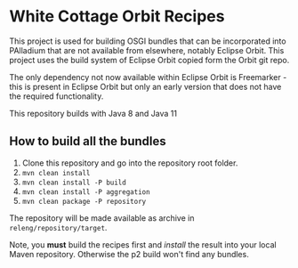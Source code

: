 White Cottage Orbit Recipes
===========================

This project is used for building OSGI bundles that can be incorporated into PAlladium that are not available from elsewhere, notably Eclipse Orbit. This project uses the build system of Eclipse Orbit copied form the Orbit git repo.

The only dependency not now available within Eclipse Orbit is Freemarker - this is present in Eclipse Orbit but only an early version that does not have the required functionality.

This repository builds with Java 8 and Java 11

How to build all the bundles 
----------------------------

1. Clone this repository and go into the repository root folder.
2. `mvn clean install`
3. `mvn clean install -P build`
4. `mvn clean install -P aggregation`
5. `mvn clean package -P repository`

The repository will be made available as archive in `releng/repository/target`.

Note, you **must** build the recipes first and *install* the result into your local Maven repository. Otherwise
the p2 build won't find any bundles.
